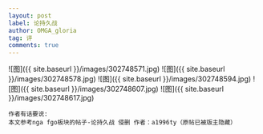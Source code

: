 ```yaml
---
layout: post
label: 论持久战
author: OMGA_gloria
tag: 评
comments: true
---
```

    
![图]({{ site.baseurl }}/images/302748571.jpg)
![图]({{ site.baseurl }}/images/302748578.jpg)
![图]({{ site.baseurl }}/images/302748594.jpg)
![图]({{ site.baseurl }}/images/302748607.jpg)
![图]({{ site.baseurl }}/images/302748617.jpg)


    作者有话要说:
    本文参考nga fgo板块的帖子-论持久战 侵删 作者：a1996ty（原帖已被版主隐藏） 
